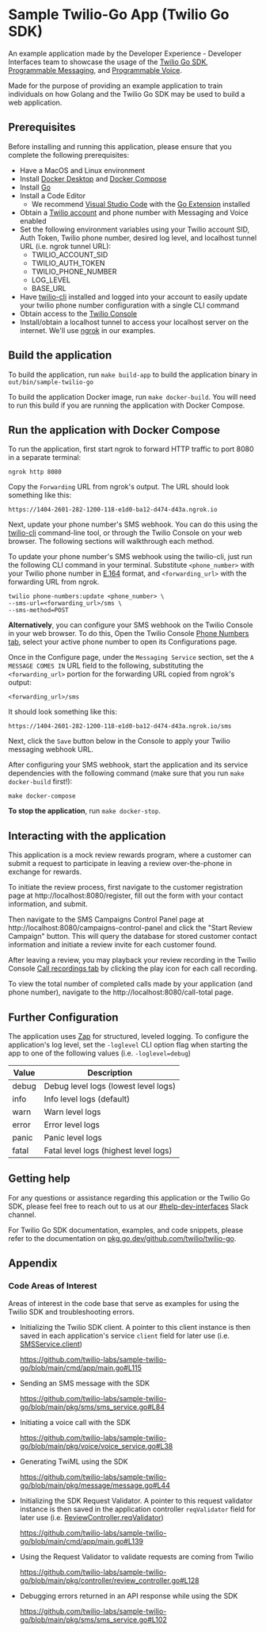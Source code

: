 # Sample Twilio-Go App (Twilio Go SDK)

An example application made by the Developer Experience - Developer Interfaces team to showcase the usage of the [Twilio Go SDK](https://github.com/twilio/twilio-go), [Programmable Messaging](https://www.twilio.com/docs/sms), and [Programmable Voice](https://www.twilio.com/docs/voice).

Made for the purpose of providing an example application to train individuals on how Golang and the Twilio Go SDK may be used to build a web application.

## Prerequisites

Before installing and running this application, please ensure that you complete the following prerequisites:

- Have a MacOS and Linux environment
- Install [Docker Desktop](https://www.docker.com/products/docker-desktop/) and [Docker Compose](https://docs.docker.com/compose/install/)
- Install [Go](https://go.dev/dl/)
- Install a Code Editor
    - We recommend [Visual Studio Code](https://code.visualstudio.com/) with the [Go Extension](https://marketplace.visualstudio.com/items?itemName=golang.Go) installed
- Obtain a [Twilio account](https://www.twilio.com/login) and phone number with Messaging and Voice enabled
- Set the following environment variables using your Twilio account SID, Auth Token, Twilio phone number, desired log level, and localhost tunnel URL (i.e. ngrok tunnel URL):
    - TWILIO_ACCOUNT_SID
    - TWILIO_AUTH_TOKEN
    - TWILIO_PHONE_NUMBER
    - LOG_LEVEL
    - BASE_URL
- Have [twilio-cli](https://www.twilio.com/docs/twilio-cli/quickstart) installed and logged into your account to easily update your twilio phone number configuration with a single CLI command
- Obtain access to the [Twilio Console](https://console.twilio.com/)
- Install/obtain a localhost tunnel to access your localhost server on the internet. We'll use [ngrok](https://ngrok.com/) in our examples.

## Build the application

To build the application, run `make build-app` to build the application binary in `out/bin/sample-twilio-go`

To build the application Docker image, run `make docker-build`. You will need to run this build if you are running the application with Docker Compose.

## Run the application with Docker Compose

To run the application, first start ngrok to forward HTTP traffic to port 8080 in a separate terminal:

```
ngrok http 8080
```

Copy the `Forwarding` URL from ngrok's output. The URL should look something like this:

```
https://1404-2601-282-1200-118-e1d0-ba12-d474-d43a.ngrok.io
```

Next, update your phone number's SMS webhook. You can do this using the [twilio-cli](https://www.twilio.com/docs/twilio-cli/quickstart) command-line tool, or through the Twilio Console on your web browser. The following sections will walkthrough each method.

To update your phone number's SMS webhook using the twilio-cli, just run the following CLI command in your terminal. Substitute `<phone_number>` with your Twilio phone number in [E.164](https://www.twilio.com/docs/glossary/what-e164) format, and `<forwarding_url>` with the forwarding URL from ngrok.

```
twilio phone-numbers:update <phone_number> \
--sms-url=<forwarding_url>/sms \
--sms-method=POST
```

**Alternatively**, you can configure your SMS webhook on the Twilio Console in your web browser. To do this, Open the Twilio Console [Phone Numbers tab](https://console.twilio.com/us1/develop/phone-numbers/manage/incoming), select your active phone number to open its Configurations page.

Once in the Configure page, under the `Messaging Service` section, set the `A MESSAGE COMES IN` URL field to the following, substituting the `<forwarding_url>` portion for the forwarding URL copied from ngrok's output:

```
<forwarding_url>/sms
```

It should look something like this:

```
https://1404-2601-282-1200-118-e1d0-ba12-d474-d43a.ngrok.io/sms
```

Next, click the `Save` button below in the Console to apply your Twilio messaging webhook URL.

After configuring your SMS webhook, start the application and its service dependencies with the following command (make sure that you run `make docker-build` first!):

```
make docker-compose
```

**To stop the application**, run `make docker-stop`.

## Interacting with the application

This application is a mock review rewards program, where a customer can submit a request to participate in leaving a review over-the-phone in exchange for rewards.

To initiate the review process, first navigate to the customer registration page at http://localhost:8080/register, fill out the form with your contact information, and submit.

Then navigate to the SMS Campaigns Control Panel page at http://localhost:8080/campaigns-control-panel and click the "Start Review Campaign" button. This will query the database for stored customer contact information and initiate a review invite for each customer found.

After leaving a review, you may playback your review recording in the Twilio Console [Call recordings tab](https://console.twilio.com/us1/monitor/logs/call-recordings?frameUrl=%2Fconsole%2Fvoice%2Frecordings%2Frecording-logs%3Fx-target-region%3Dus1) by clicking the play icon for each call recording.

To view the total number of completed calls made by your application (and phone number), navigate to the http://localhost:8080/call-total page.

## Further Configuration

The application uses [Zap](https://github.com/uber-go/zap) for structured, leveled logging. To configure the application's log level, set the `-loglevel` CLI option flag when starting the app to one of the following values (i.e. `-loglevel=debug`)

|Value|Description|
|---|---|
|debug|Debug level logs (lowest level logs)|
|info|Info level logs (default)|
|warn|Warn level logs|
|error|Error level logs|
|panic|Panic level logs|
|fatal|Fatal level logs (highest level logs)|

## Getting help

For any questions or assistance regarding this application or the Twilio Go SDK, please feel free to reach out to us at our [#help-dev-interfaces](https://twilio.slack.com/archives/CGQPL0RPH) Slack channel.

For Twilio Go SDK documentation, examples, and code snippets, please refer to the documentation on [pkg.go.dev/github.com/twilio/twilio-go](https://pkg.go.dev/github.com/twilio/twilio-go).

## Appendix

### Code Areas of Interest

Areas of interest in the code base that serve as examples for using the Twilio SDK and troubleshooting errors.

- Initializing the Twilio SDK client. A pointer to this client instance is then saved in each application's service `client` field for later use (i.e. [SMSService.client](https://github.com/twilio-labs/sample-twilio-go/blob/main/pkg/sms/sms_service.go#L20))

    https://github.com/twilio-labs/sample-twilio-go/blob/main/cmd/app/main.go#L115

- Sending an SMS message with the SDK
    
    https://github.com/twilio-labs/sample-twilio-go/blob/main/pkg/sms/sms_service.go#L84

- Initiating a voice call with the SDK

    https://github.com/twilio-labs/sample-twilio-go/blob/main/pkg/voice/voice_service.go#L38

- Generating TwiML using the SDK

    https://github.com/twilio-labs/sample-twilio-go/blob/main/pkg/message/message.go#L44

- Initializing the SDK Request Validator. A pointer to this request validator instance is then saved in the application controller `reqValidator` field for later use (i.e. [ReviewController.reqValidator](https://github.com/twilio-labs/sample-twilio-go/blob/main/pkg/controller/review_controller.go#L30))

    https://github.com/twilio-labs/sample-twilio-go/blob/main/cmd/app/main.go#L139

- Using the Request Validator to validate requests are coming from Twilio

    https://github.com/twilio-labs/sample-twilio-go/blob/main/pkg/controller/review_controller.go#L128

- Debugging errors returned in an API response while using the SDK

    https://github.com/twilio-labs/sample-twilio-go/blob/main/pkg/sms/sms_service.go#L102
